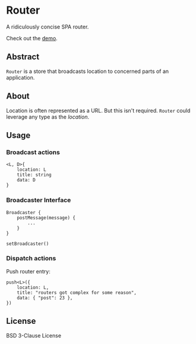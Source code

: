 # Router

A ridiculously concise SPA router.

Check out the [demo](https://herebythere.github.io/router/).

## Abstract

`Router` is a store that broadcasts location to concerned parts of an
application.

## About

Location is often represented as a URL. But this isn't required. `Router` could
leverage any type as the _location_.


## Usage

### Broadcast actions

```
<L, D>{
    location: L
    title: string
    data: D
}
```

### Broadcaster Interface

```
Broadcaster {
	postMessage(message) {
		...
	}
}

setBroadcaster()
```

### Dispatch actions

Push router entry:

```
push<L>({
    location: L,
    title: "routers got complex for some reason",
    data: { "post": 23 },
})
```

## License

BSD 3-Clause License

